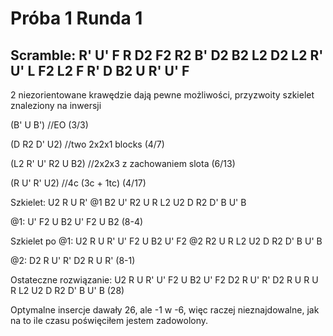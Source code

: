 # Próba 1 Runda 1

## Scramble: R' U' F R D2 F2 R2 B' D2 B2 L2 D2 L2 R' U' L F2 L2 F R' D B2 U R' U' F

2 niezorientowane krawędzie dają pewne możliwości, przyzwoity szkielet znaleziony na inwersji

(B' U B') //EO (3/3)

(D R2 D' U2) //two 2x2x1 blocks (4/7)

(L2 R' U' R2 U B2) //2x2x3 z zachowaniem slota (6/13)

(R U' R' U2) //4c (3c + 1tc) (4/17)

Szkielet: U2 R U R' @1 B2 U' R2 U R L2 U2 D R2 D' B U' B 

@1: U' F2 U B2 U' F2 U B2 (8-4)

Szkielet po @1: U2 R U R' U' F2 U B2 U' F2 @2 R2 U R L2 U2 D R2 D' B U' B 

@2: D2 R  U' R' D2 R U R' (8-1)

Ostateczne rozwiązanie: U2 R U R' U' F2 U B2 U' F2 D2 R  U' R' D2 R U R U R L2 U2 D R2 D' B U' B (28)

Optymalne insercje dawały 26, ale -1 w -6, więc raczej nieznajdowalne, jak na to ile czasu poświęciłem jestem zadowolony.
